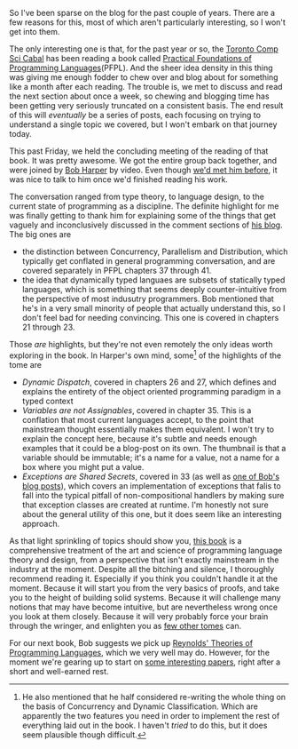 So I've been sparse on the blog for the past couple of years. There are a few reasons for this, most of which aren't particularly interesting, so I won't get into them.

The only interesting one is that, for the past year or so, the [Toronto Comp Sci Cabal](http://compscicabal.github.io/) has been reading a book called [Practical Foundations of Programming Languages](https://www.cs.cmu.edu/~rwh/pfpl/2nded.pdf)(PFPL). And the sheer idea density in this thing was giving me enough fodder to chew over and blog about for something like a month after each reading. The trouble is, we met to discuss and read the next section about once a week, so chewing and blogging time has been getting very seriously truncated on a consistent basis. The end result of this will _eventually_ be a series of posts, each focusing on trying to understand a single topic we covered, but I won't embark on that journey today.

This past Friday, we held the concluding meeting of the reading of that book. It was pretty awesome. We got the entire group back together, and were joined by [Bob Harper](https://existentialtype.wordpress.com/) by video. Even though [we'd met him before](/posts/arbitrary-update-5892#the-toronto-computer-science-reading-group-meets-bob-harper), it was nice to talk to him once we'd finished reading his work.

The conversation ranged from type theory, to language design, to the current state of programming as a discipline. The definite highlight for me was finally getting to thank him for explaining some of the things that get vaguely and inconclusively discussed in the comment sections of [his blog](https://existentialtype.wordpress.com/). The big ones are

- the distinction between Concurrency, Parallelism and Distribution, which typically get conflated in general programming conversation, and are covered separately in PFPL chapters 37 through 41.
- the idea that dynamically typed languaes are subsets of statically typed languages, which is something that seems deeply counter-intuitive from the perspective of most indusutry programmers. Bob mentioned that he's in a very small minority of people that actually understand this, so I don't feel bad for needing convincing. This one is covered in chapters 21 through 23.

Those _are_ highlights, but they're not even remotely the only ideas worth exploring in the book. In Harper's own mind, some[^he-also-mentioned] of the highlights of the tome are

- *Dynamic Dispatch*, covered in chapters 26 and 27, which defines and explains the entirety of the object oriented programming paradigm in a typed context
- *Variables are not Assignables*, covered in chapter 35. This is a conflation that most current languages accept, to the point that mainstream thought essentially makes them equivalent. I won't try to explain the concept here, because it's subtle and needs enough examples that it could be a blog-post on its own. The thumbnail is that a variable should be immutable; it's a name for a value, not a name for a box where you might put a value.
- *Exceptions are Shared Secrets*, covered in 33 (as well as [one of Bob's blog posts](https://existentialtype.wordpress.com/2012/12/03/exceptions-are-shared-secrets/)), which covers an implementation of exceptions that falis to fall into the typical pitfall of non-compositional handlers by making sure that exception classes are created at runtime. I'm honestly not sure about the general utility of this one, but it does seem like an interesting approach.

[^he-also-mentioned]: He also mentioned that he half considered re-writing the whole thing on the basis of Concurrency and Dynamic Classification. Which are apparently the two features you need in order to implement the rest of everything laid out in the book. I haven't _tried_ to do this, but it does seem plausible though difficult.

As that light sprinkling of topics should show you, [this book](https://www.cs.cmu.edu/~rwh/pfpl/2nded.pdf) is a comprehensive treatment of the art and science of programming language theory and design, from a perspective that isn't exactly mainstream in the industry at the moment. Despite all the bitching and silence, I thoroughly recommend reading it. Especially if you think you couldn't handle it at the moment. Because it will start you from the very basics of proofs, and take you to the height of building solid systems. Because it will challenge many notions that may have become intuitive, but are nevertheless wrong once you look at them closely. Because it will very probably force your brain through the wringer, and enlighten you as [few other tomes](https://mitpress.mit.edu/sicp/) can.

For our next book, Bob suggests we pick up [Reynolds' Theories of Programming Languages](https://www.amazon.ca/Theories-Programming-Languages-Author-Reynolds/dp/B010BEQ4EA?keywords=theories+of+programming+languages), which we very well may do. However, for the moment we're gearing up to start on [some interesting papers](https://github.com/CompSciCabal/SMRTYPRTY/issues?q=is%3Aissue+is%3Aopen+sort%3Areactions-%2B1-desc), right after a short and well-earned rest.
